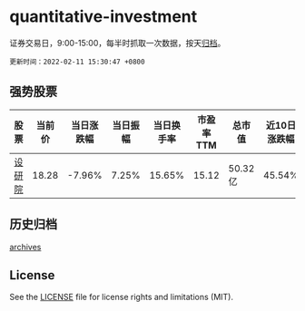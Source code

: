 # quantitative-investment

证券交易日，9:00-15:00，每半时抓取一次数据，按天[归档](archives)。

`更新时间：2022-02-11 15:30:47 +0800`

## 强势股票

|股票|当前价|当日涨跌幅|当日振幅|当日换手率|市盈率TTM|总市值|近10日涨跌幅|
|----|----|----|----|----|----|----|----|
|[设研院](https://xueqiu.com/S/SZ300732)|18.28|-7.96%|7.25%|15.65%|15.12|50.32亿|45.54%|

## 历史归档

[archives](archives)

## License

See the [LICENSE](LICENSE) file for license rights and limitations (MIT).